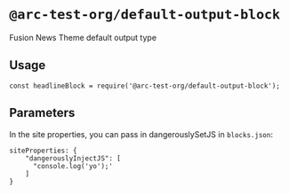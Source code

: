 # `@arc-test-org/default-output-block`

Fusion News Theme default output type

## Usage

```
const headlineBlock = require('@arc-test-org/default-output-block');
```

## Parameters 

In the site properties, you can pass in dangerouslySetJS in `blocks.json`: 

```
siteProperties: {
    "dangerouslyInjectJS": [
      "console.log('yo');'
    ]
}
```